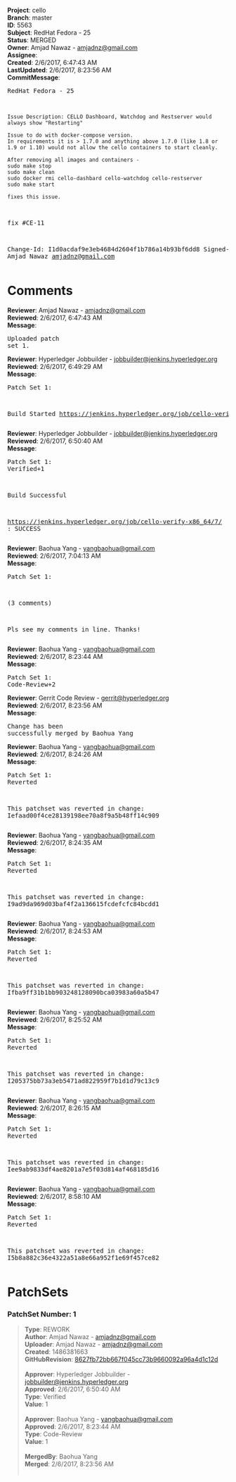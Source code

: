 <strong>Project</strong>: cello<br><strong>Branch</strong>: master<br><strong>ID</strong>: 5563<br><strong>Subject</strong>: RedHat Fedora - 25<br><strong>Status</strong>: MERGED<br><strong>Owner</strong>: Amjad Nawaz - amjadnz@gmail.com<br><strong>Assignee</strong>:<br><strong>Created</strong>: 2/6/2017, 6:47:43 AM<br><strong>LastUpdated</strong>: 2/6/2017, 8:23:56 AM<br><strong>CommitMessage</strong>:<br><pre>RedHat Fedora - 25

    Issue Description: CELLO Dashboard, Watchdog and Restserver would always show "Restarting"

    Issue to do with docker-compose version.
    In requirements it is > 1.7.0 and anything above 1.7.0 (like 1.8 or 1.9 or 1.10) would not allow the cello containers to start cleanly.

    After removing all images and containers -
    sudo make stop
    sudo make clean
    sudo docker rmi cello-dashbard cello-watchdog cello-restserver
    sudo make start

    fixes this issue.

fix #CE-11

Change-Id: I1d0acdaf9e3eb4684d2604f1b786a14b93bf6dd8
Signed-off-by: Amjad Nawaz <amjadnz@gmail.com>
</pre><h1>Comments</h1><strong>Reviewer</strong>: Amjad Nawaz - amjadnz@gmail.com<br><strong>Reviewed</strong>: 2/6/2017, 6:47:43 AM<br><strong>Message</strong>: <pre>Uploaded patch set 1.</pre><strong>Reviewer</strong>: Hyperledger Jobbuilder - jobbuilder@jenkins.hyperledger.org<br><strong>Reviewed</strong>: 2/6/2017, 6:49:29 AM<br><strong>Message</strong>: <pre>Patch Set 1:

Build Started https://jenkins.hyperledger.org/job/cello-verify-x86_64/7/</pre><strong>Reviewer</strong>: Hyperledger Jobbuilder - jobbuilder@jenkins.hyperledger.org<br><strong>Reviewed</strong>: 2/6/2017, 6:50:40 AM<br><strong>Message</strong>: <pre>Patch Set 1: Verified+1

Build Successful 

https://jenkins.hyperledger.org/job/cello-verify-x86_64/7/ : SUCCESS</pre><strong>Reviewer</strong>: Baohua Yang - yangbaohua@gmail.com<br><strong>Reviewed</strong>: 2/6/2017, 7:04:13 AM<br><strong>Message</strong>: <pre>Patch Set 1:

(3 comments)

Pls see my comments in line.
Thanks!</pre><strong>Reviewer</strong>: Baohua Yang - yangbaohua@gmail.com<br><strong>Reviewed</strong>: 2/6/2017, 8:23:44 AM<br><strong>Message</strong>: <pre>Patch Set 1: Code-Review+2</pre><strong>Reviewer</strong>: Gerrit Code Review - gerrit@hyperledger.org<br><strong>Reviewed</strong>: 2/6/2017, 8:23:56 AM<br><strong>Message</strong>: <pre>Change has been successfully merged by Baohua Yang</pre><strong>Reviewer</strong>: Baohua Yang - yangbaohua@gmail.com<br><strong>Reviewed</strong>: 2/6/2017, 8:24:26 AM<br><strong>Message</strong>: <pre>Patch Set 1: Reverted

This patchset was reverted in change: Iefaad00f4ce28139198ee70a8f9a5b48ff14c909</pre><strong>Reviewer</strong>: Baohua Yang - yangbaohua@gmail.com<br><strong>Reviewed</strong>: 2/6/2017, 8:24:35 AM<br><strong>Message</strong>: <pre>Patch Set 1: Reverted

This patchset was reverted in change: I9ad9da969d03baf4f2a136615fcdefcfc84bcdd1</pre><strong>Reviewer</strong>: Baohua Yang - yangbaohua@gmail.com<br><strong>Reviewed</strong>: 2/6/2017, 8:24:53 AM<br><strong>Message</strong>: <pre>Patch Set 1: Reverted

This patchset was reverted in change: Ifba9ff31b1bb903248128090bca03983a60a5b47</pre><strong>Reviewer</strong>: Baohua Yang - yangbaohua@gmail.com<br><strong>Reviewed</strong>: 2/6/2017, 8:25:52 AM<br><strong>Message</strong>: <pre>Patch Set 1: Reverted

This patchset was reverted in change: I205375bb73a3eb5471ad822959f7b1d1d79c13c9</pre><strong>Reviewer</strong>: Baohua Yang - yangbaohua@gmail.com<br><strong>Reviewed</strong>: 2/6/2017, 8:26:15 AM<br><strong>Message</strong>: <pre>Patch Set 1: Reverted

This patchset was reverted in change: Iee9ab9833df4ae8201a7e5f03d814af468185d16</pre><strong>Reviewer</strong>: Baohua Yang - yangbaohua@gmail.com<br><strong>Reviewed</strong>: 2/6/2017, 8:58:10 AM<br><strong>Message</strong>: <pre>Patch Set 1: Reverted

This patchset was reverted in change: I5b8a882c36e4322a51a8e66a952f1e69f457ce82</pre><h1>PatchSets</h1><h3>PatchSet Number: 1</h3><blockquote><strong>Type</strong>: REWORK<br><strong>Author</strong>: Amjad Nawaz - amjadnz@gmail.com<br><strong>Uploader</strong>: Amjad Nawaz - amjadnz@gmail.com<br><strong>Created</strong>: 1486381663<br><strong>GitHubRevision</strong>: [8627fb72bb667f045cc73b9660092a96a4d1c12d](https://github.com/hyperledger/cello/commit/8627fb72bb667f045cc73b9660092a96a4d1c12d)<br><br><strong>Approver</strong>: Hyperledger Jobbuilder - jobbuilder@jenkins.hyperledger.org<br><strong>Approved</strong>: 2/6/2017, 6:50:40 AM<br><strong>Type</strong>: Verified<br><strong>Value</strong>: 1<br><br><strong>Approver</strong>: Baohua Yang - yangbaohua@gmail.com<br><strong>Approved</strong>: 2/6/2017, 8:23:44 AM<br><strong>Type</strong>: Code-Review<br><strong>Value</strong>: 1<br><br><strong>MergedBy</strong>: Baohua Yang<br><strong>Merged</strong>: 2/6/2017, 8:23:56 AM<br><br></blockquote>